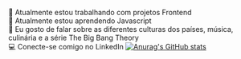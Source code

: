 🏢 Atualmente estou trabalhando com projetos Frontend<br>
🌱 Atualmente estou aprendendo Javascript<br>
💬 Eu gosto de falar sobre as diferentes culturas dos países, música, culinária e a série The Big Bang Theory<br>
💻 Conecte-se comigo no LinkedIn
[![Anurag's GitHub stats](https://github-readme-stats.vercel.app/api?ErikaYuri)](https://github.com/anuraghazra/github-readme-stats)
